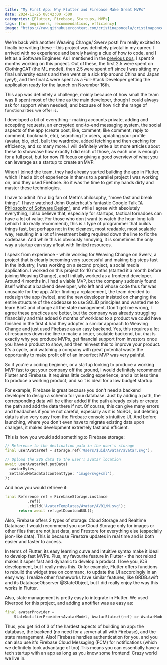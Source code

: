 ```yaml
---
title: "My First App: Why Flutter and Firebase Make Great MVPs"
date: 2024-11-25 08:42:00 -500
categories: [Flutter, Firebase, Startups, MVPs]
tags: [for beginners, recommendations, efficiency]
image: "https://raw.githubusercontent.com/cristinaponcela/cristinaponcela.github.io/refs/heads/main/assets/img/ClothingCAT/Swerv-app.png"
---
```


We're back with another Weaving Change/ Swerv post! I'm really excited to finally be writing these - this project was definitely pivotal in my career. I arrived with no experience and barely having a clue of how to code, and I left as a Software Engineer. As I mentioned in the [previous pos](https://www.cristinaponcela.com/posts/My-First-App-How-I-Built-a-ML-Model-with-No-Experience/), I spent 9 months working on this project. Out of these, the first 2.5 were spent on ClothingCAT (the ML model), then 2.5 were spent off since I was sitting my final university exams and then went on a sick trip around China and Japan (yey!), and the final 4 were spent as a Full-Stack Developer getting the application ready for the launch on November 16th.

This app was definitely a challenge, mainly because of how small the team was (I spent most of the time as the main developer, though I could always ask for support when needed), and because of how rich the range of functionalities we offer is. 

I developed a bit of everything - making accounts private, adding and accepting requests,  an encrypted end-to-end messaging system, the social aspects of the app (create post, like, comment, like comment, reply to comment, bookmark, etc), searching for users, updating your profile (avatar, bio, etc), built the wardrobe, added fetching and then caching for efficiency, and so many more. I will definitely write a lot more articles about these to showcase how exactly I did each of those, as each one is enough for a full post, but for now I'll focus on giving a good overview of what you can leverage as a startup to create an MVP.

When I joined the team, they had already started building the app in Flutter, which I had a bit of experience in thanks to a parallel project I was working on, and they used Firebase. So it was the time to get my hands dirty and master these technologies.

I have to admit I'm a big fan of Meta's philosophy, "move fast and break things". I have watched John Ousterhout's fantastic Google Talk ["A Philosophy of Software Design"](https://www.youtube.com/watch?v=bmSAYlu0NcY), and while I agree with absolutely everything, I also believe that, especially for startups, tactical tornadoes can have a lot of value. For those who don't want to watch the hour-long talk (which I do really recommend), this is a type of programmer that builds things fast, but perhaps not in the cleanest, most readable, most scalable way, resulting in a lot of investment being required down the line to fix the codebase. And while this is obviously annoying, it is sometimes the only way a startup can stay afloat with limited resources.

I speak from experience - while working for Weaving Change on Swerv, a project that is clearly becoming very successful and making big steps fast in the industry, I was working on a second project, a social media application. I worked on this project for 10 months (started it a month before joining Weaving Change), and I initially worked as a frontend developer. Around 4 months in, I had a viable MVP, but the company suddenly found itself without a backend developer, who left and whose code thus far was unusable for the app. After finding a replacement, the team decided to redesign the app (twice), and the new developer insisted on changing the entire structure of the codebase to use SOLID principles and wanted me to learn BloC and change all the state management. Don't get me wrong, I agree these practices are better, but the company was already struggling financially and this added 6 months of workload to a product we could have finished in the first 4 had they adopted a similar approach to Weaving Change and just used Firebase as an easy backend. Yes, this requires a lot of resources down the line to make a better, scalable backend, but that is exactly why you produce MVPs, get financial support from investors once you have a product to show, and then reinvest this to improve your product. It's a cycle, and watching a company with great potential waste the opportunity to make profit off of an imperfect MVP was very painful.

So if you're a coding beginner, or a startup looking to produce a working MVP fast to get your company off the ground, I would definitely recommend Flutter and Firebase. It requires little coding experience, and a lot less time to produce a working product, and so it is ideal for a low budget startup.

For example, Firebase is great because you don't need a backend developer to design a schema for your database. Just by adding a path, the corresponding data will be either added if the path already exists or create the path and add the data there if not. Of course, this can give many errors and headaches if you're not careful, especially as it is NoSQL, but deleting data is also very easy from the Firebase console's intuitive UI. And before launching, where you don't even have to migrate existing data upon changes, it makes development extremely fast and efficient.

This is how you would add something to Firebase storage:

```dart
// Reference to the destination path in the user's storage
final userAvatarRef = storage.ref('Users/$uid/Avatar/avatar.svg');

// Upload the SVG data to the user's avatar location
await userAvatarRef.putData(
  avatarBytes,
  SettableMetadata(contentType: 'image/svg+xml'),
);
```

And how you would retrieve it:

```dart
final Reference ref = FirebaseStorage.instance
          .ref()
          .child('AvatarTemplates/Avatar/AV01/M.svg');
      return await ref.getDownloadURL();
```

Also, Firebase offers 2 types of storage: Cloud Storage and Realtime Database. I would recommend you use Cloud Storage only for images or other files that are not just data, and Firestore for everything else (especially json-like data). This is because Firestore updates in real time and is both easier and faster to access.  

In terms of Flutter, its easy learning curve and intuitive syntax make it ideal to develop fast MVPs. Plus, my favourite feature in Flutter - the hot reload makes it super fast and dynamic to develop a product. I love you, iOS development, but I really miss this. Or for example, Flutter offers functions to rebuild the widget tree on command, to update the UI accordingly in an easy way. I realize other frameworks have similar features, like GRDB.swift and its DatabaseObserver @StateObject, but I did really enjoy the way this works in Flutter. 

Also, state management is pretty easy to integrate in Flutter. We used Riverpod for this project, and adding a notifier was as easy as:

```dart
final avatarProvider =
    StateNotifierProvider<AvatarModel, AvatarState>((ref) => AvatarModel());
```

Thus, you get rid of 3 of the hardest aspects of building an app: the database, the backend (no need for a server at all with Firebase), and the state management. Also! Firebase handles authentication for you, and you can also use it's Firebase Cloud Messaging (FCM) for notifications (which we definitely took advantage of too).This means you can essentially have a tech startup with an app as long as you know some frontend! Crazy world we live in.
